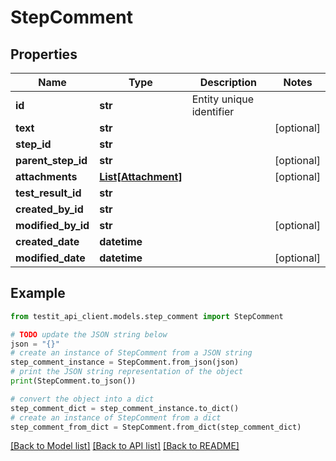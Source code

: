 # StepComment


## Properties

Name | Type | Description | Notes
------------ | ------------- | ------------- | -------------
**id** | **str** | Entity unique identifier | 
**text** | **str** |  | [optional] 
**step_id** | **str** |  | 
**parent_step_id** | **str** |  | [optional] 
**attachments** | [**List[Attachment]**](Attachment.md) |  | [optional] 
**test_result_id** | **str** |  | 
**created_by_id** | **str** |  | 
**modified_by_id** | **str** |  | [optional] 
**created_date** | **datetime** |  | 
**modified_date** | **datetime** |  | [optional] 

## Example

```python
from testit_api_client.models.step_comment import StepComment

# TODO update the JSON string below
json = "{}"
# create an instance of StepComment from a JSON string
step_comment_instance = StepComment.from_json(json)
# print the JSON string representation of the object
print(StepComment.to_json())

# convert the object into a dict
step_comment_dict = step_comment_instance.to_dict()
# create an instance of StepComment from a dict
step_comment_from_dict = StepComment.from_dict(step_comment_dict)
```
[[Back to Model list]](../README.md#documentation-for-models) [[Back to API list]](../README.md#documentation-for-api-endpoints) [[Back to README]](../README.md)


